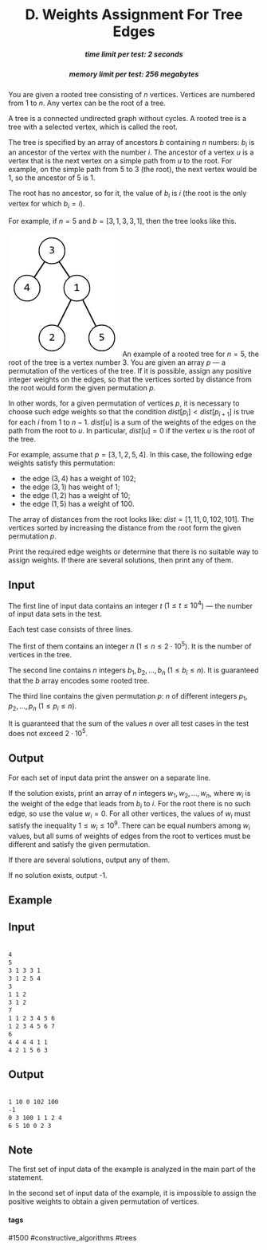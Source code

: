 <h1 style='text-align: center;'> D. Weights Assignment For Tree Edges</h1>

<h5 style='text-align: center;'>time limit per test: 2 seconds</h5>
<h5 style='text-align: center;'>memory limit per test: 256 megabytes</h5>

You are given a rooted tree consisting of $n$ vertices. Vertices are numbered from $1$ to $n$. Any vertex can be the root of a tree.

A tree is a connected undirected graph without cycles. A rooted tree is a tree with a selected vertex, which is called the root.

The tree is specified by an array of ancestors $b$ containing $n$ numbers: $b_i$ is an ancestor of the vertex with the number $i$. The ancestor of a vertex $u$ is a vertex that is the next vertex on a simple path from $u$ to the root. For example, on the simple path from $5$ to $3$ (the root), the next vertex would be $1$, so the ancestor of $5$ is $1$.

The root has no ancestor, so for it, the value of $b_i$ is $i$ (the root is the only vertex for which $b_i=i$).

For example, if $n=5$ and $b=[3, 1, 3, 3, 1]$, then the tree looks like this.

 ![](images/3d63b9472c8cdb7bb146905fa22f36e536eb93f7.png) An example of a rooted tree for $n=5$, the root of the tree is a vertex number $3$. You are given an array $p$ — a permutation of the vertices of the tree. If it is possible, assign any positive integer weights on the edges, so that the vertices sorted by distance from the root would form the given permutation $p$.

In other words, for a given permutation of vertices $p$, it is necessary to choose such edge weights so that the condition $dist[p_i]<dist[p_{i+1}]$ is true for each $i$ from $1$ to $n-1$. $dist[u]$ is a sum of the weights of the edges on the path from the root to $u$. In particular, $dist[u]=0$ if the vertex $u$ is the root of the tree.

For example, assume that $p=[3, 1, 2, 5, 4]$. In this case, the following edge weights satisfy this permutation:

* the edge ($3, 4$) has a weight of $102$;
* the edge ($3, 1$) has weight of $1$;
* the edge ($1, 2$) has a weight of $10$;
* the edge ($1, 5$) has a weight of $100$.

The array of distances from the root looks like: $dist=[1,11,0,102,101]$. The vertices sorted by increasing the distance from the root form the given permutation $p$.

Print the required edge weights or determine that there is no suitable way to assign weights. If there are several solutions, then print any of them.

## Input

The first line of input data contains an integer $t$ ($1 \le t \le 10^4$) — the number of input data sets in the test.

Each test case consists of three lines.

The first of them contains an integer $n$ ($1 \le n \le 2 \cdot 10^5$). It is the number of vertices in the tree.

The second line contains $n$ integers $b_1, b_2, \dots, b_n$ ($1 \le b_i \le n$). It is guaranteed that the $b$ array encodes some rooted tree.

The third line contains the given permutation $p$: $n$ of different integers $p_1, p_2, \dots, p_n$ ($1 \le p_i \le n$).

It is guaranteed that the sum of the values $n$ over all test cases in the test does not exceed $2 \cdot 10^5$.

## Output

For each set of input data print the answer on a separate line.

If the solution exists, print an array of $n$ integers $w_1, w_2, \dots, w_n$, where $w_i$ is the weight of the edge that leads from $b_i$ to $i$. For the root there is no such edge, so use the value $w_i=0$. For all other vertices, the values of $w_i$ must satisfy the inequality $1 \le w_i \le 10^9$. There can be equal numbers among $w_i$ values, but all sums of weights of edges from the root to vertices must be different and satisfy the given permutation.

If there are several solutions, output any of them.

If no solution exists, output -1.

## Example

## Input


```

4
5
3 1 3 3 1
3 1 2 5 4
3
1 1 2
3 1 2
7
1 1 2 3 4 5 6
1 2 3 4 5 6 7
6
4 4 4 4 1 1
4 2 1 5 6 3

```
## Output


```

1 10 0 102 100
-1
0 3 100 1 1 2 4
6 5 10 0 2 3
```
## Note

The first set of input data of the example is analyzed in the main part of the statement.

In the second set of input data of the example, it is impossible to assign the positive weights to obtain a given permutation of vertices.



#### tags 

#1500 #constructive_algorithms #trees 